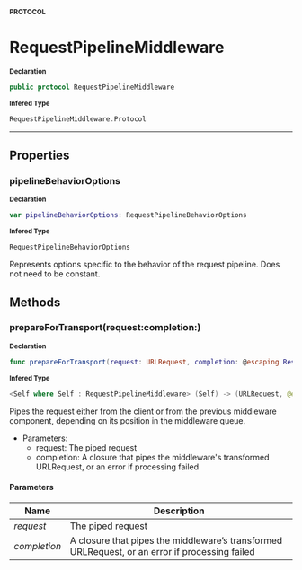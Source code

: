 <sub>**PROTOCOL**</sub>
# RequestPipelineMiddleware

<sub>**Declaration**</sub>
```swift
public protocol RequestPipelineMiddleware
```

<sub>**Infered Type**</sub>
```swift
RequestPipelineMiddleware.Protocol
```



--------------------

## Properties
### pipelineBehaviorOptions

<sub>**Declaration**</sub>
```swift
var pipelineBehaviorOptions: RequestPipelineBehaviorOptions
```

<sub>**Infered Type**</sub>
```swift
RequestPipelineBehaviorOptions
```

Represents options specific to the behavior of the request pipeline. Does not need to be constant.

## Methods
### prepareForTransport(request:completion:)

<sub>**Declaration**</sub>
```swift
func prepareForTransport(request: URLRequest, completion: @escaping Result<URLRequest>.Block)
```

<sub>**Infered Type**</sub>
```swift
<Self where Self : RequestPipelineMiddleware> (Self) -> (URLRequest, @escaping (Result<URLRequest>) -> ()) -> ()
```

Pipes the request either from the client or from the previous middleware component,
depending on its position in the middleware queue.
- Parameters:
    - request: The piped request
    - completion: A closure that pipes the middleware's transformed URLRequest, or an error if processing failed

#### Parameters
| Name | Description |
| ---- | ----------- |
| *request* | The piped request |
| *completion* | A closure that pipes the middleware’s transformed URLRequest, or an error if processing failed |